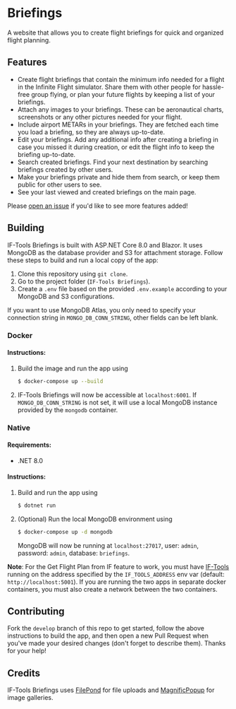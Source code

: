 # Briefings
A website that allows you to create flight briefings for quick and organized flight planning.

## Features
- Create flight briefings that contain the minimum info needed for a flight in the Infinite Flight simulator. Share them with other people for hassle-free group flying, or plan your future flights by keeping a list of your briefings.
- Attach any images to your briefings. These can be aeronautical charts, screenshots or any other pictures needed for your flight.
- Include airport METARs in your briefings. They are fetched each time you load a briefing, so they are always up-to-date.
- Edit your briefings. Add any additional info after creating a briefing in case you missed it during creation, or edit the flight info to keep the briefing up-to-date.
- Search created briefings. Find your next destination by searching briefings created by other users.
- Make your briefings private and hide them from search, or keep them public for other users to see.
- See your last viewed and created briefings on the main page.

Please [open an issue](https://github.com/if-tools/Briefings/issues/new?assignees=&labels=enhancement&template=feature_request.md) if you'd like to see more features added!

## Building
IF-Tools Briefings is built with ASP.NET Core 8.0 and Blazor. It uses MongoDB as the database provider and S3 for attachment storage. 
Follow these steps to build and run a local copy of the app:

1. Clone this repository using `git clone`.
2. Go to the project folder (`IF-Tools Briefings`).
3. Create a `.env` file based on the provided `.env.example` according to your MongoDB and S3 configurations.

If you want to use MongoDB Atlas, you only need to specify your connection string in `MONGO_DB_CONN_STRING`, other fields can be left blank.

### Docker
#### Instructions:
1. Build the image and run the app using
    ```bash
    $ docker-compose up --build
    ```
2. IF-Tools Briefings will now be accessible at `localhost:6001`. If `MONGO_DB_CONN_STRING` is not set, it will use a local MongoDB instance provided by the `mongodb` container.

### Native
#### Requirements:
- .NET 8.0

#### Instructions:
1. Build and run the app using
   ```bash
   $ dotnet run
   ```
2. (Optional) Run the local MongoDB environment using
   ```bash
   $ docker-compose up -d mongodb
   ```
   MongoDB will now be running at `localhost:27017`, user: `admin`, password: `admin`, database: `briefings`.

**Note**: For the Get Flight Plan from IF feature to work, you must have [IF-Tools](https://github.com/if-tools/IF-Tools) running on the address specified by the `IF_TOOLS_ADDRESS` env var (default: `http://localhost:5001`). If you are running the two apps in separate docker containers, you must also create a network between the two containers. 

## Contributing
Fork the `develop` branch of this repo to get started, follow the above instructions to build the app, and then open a new Pull Request when you've made your desired changes (don't forget to describe them). Thanks for your help!

## Credits
IF-Tools Briefings uses [FilePond](https://pqina.nl/filepond/) for file uploads and [MagnificPopup](https://dimsemenov.com/plugins/magnific-popup/) for image galleries.  
